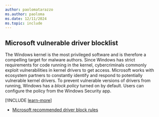 ```yaml
---
author: paolomatarazzo
ms.author: paoloma
ms.date: 12/11/2024
ms.topic: include
---
```


## Microsoft vulnerable driver blocklist

The Windows kernel is the most privileged software and is therefore a compelling target for malware authors. Since Windows has strict requirements for code running in the kernel, cybercriminals commonly exploit vulnerabilities in kernel drivers to get access. Microsoft works with ecosystem partners to constantly identify and respond to potentially vulnerable kernel drivers. To prevent vulnerable versions of drivers from running, Windows has a *block policy* turned on by default. Users can configure the policy from the Windows Security app.

[!INCLUDE [learn-more](learn-more.md)]

- [Microsoft recommended driver block rules](/windows/security/threat-protection/windows-defender-application-control/microsoft-recommended-driver-block-rules)